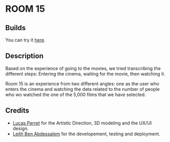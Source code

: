 # ROOM 15

## Builds
You can try it [here](http://room15.surge.sh).

## Description
Based on the experience of going to the movies, we tried transcribing the different steps: 
Entering the cinema, waiting for the movie, then watching it.

Room 15 is an experience from two different angles: one as the user who enters the cinema and watching the data related to the number of people who wo watched the one of the 5,000 films that we have selected.

## Credits
- [Lucas Perret](https://lucas-perret.com) for the Artistic Direction, 3D modeling and the UX/UI design.
- [Leith Ben Abdessalem](https://leithba.com) for the developement, testing and deployment.
